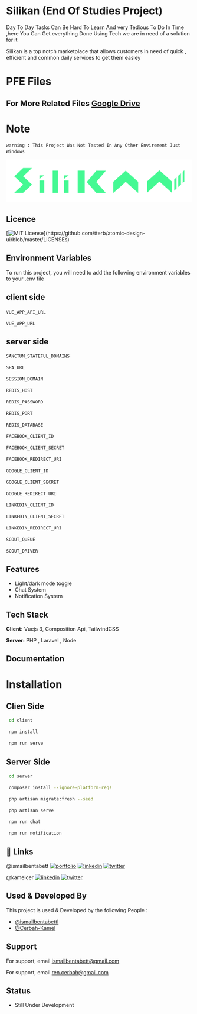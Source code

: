 
# Silikan (End Of Studies Project)

Day To Day Tasks Can Be Hard To Learn And very Tedious To Do In Time ,here
You Can Get everything Done Using Tech we are in need of a solution for it

Silikan is a top notch marketplace that allows customers in need of quick , efficient 
 and common daily services to get them easley


# PFE Files

## For More Related Files [Google Drive](https://drive.google.com/drive/folders/1q-326fT_3PdzJ4iFsBfSNGYcsTt7n76Z?usp=sharing)
# Note

`warning : This Project Was Not Tested In Any Other Envirement Just Windows`



![Logo](./client/src/assets//Logos/full-green.svg)








## Licence



[![MIT License](https://img.shields.io/apm/l/atomic-design-ui.svg?)](https://github.com/tterb/atomic-design-ui/blob/master/LICENSEs)

## Environment Variables

To run this project, you will need to add the following environment variables to your .env file
## client side

`VUE_APP_API_URL`

`VUE_APP_URL`


## server side

`SANCTUM_STATEFUL_DOMAINS`

`SPA_URL`

`SESSION_DOMAIN`

`REDIS_HOST`

`REDIS_PASSWORD`

`REDIS_PORT`

`REDIS_DATABASE`

`FACEBOOK_CLIENT_ID`

`FACEBOOK_CLIENT_SECRET`

`FACEBOOK_REDIRECT_URI`

`GOOGLE_CLIENT_ID`

`GOOGLE_CLIENT_SECRET`

`GOOGLE_REDIRECT_URI`

`LINKEDIN_CLIENT_ID`

`LINKEDIN_CLIENT_SECRET`

`LINKEDIN_REDIRECT_URI`

`SCOUT_QUEUE`

`SCOUT_DRIVER`




## Features

- Light/dark mode toggle
- Chat System
- Notification System



## Tech Stack

**Client:** Vuejs 3, Composition Api, TailwindCSS

**Server:** PHP , Laravel , Node


## Documentation




# Installation

## Clien Side

```bash
 cd client
  ```

  ```bash
   npm install

```
  ```bash
   npm run serve

```


## Server Side

```bash
 cd server
  ```
  ```bash
   composer install --ignore-platform-reqs
  ```
  ```bash
   php artisan migrate:fresh --seed
  ```
  ```bash
   php artisan serve
  ```
  ```bash
   npm run chat
  ```
  ```bash
   npm run notification
```



## 🔗 Links
@ismailbentabett
[![portfolio](https://img.shields.io/badge/my_portfolio-000?style=for-the-badge&logo=ko-fi&logoColor=white)](https://www.ismailbentabett.com)
[![linkedin](https://img.shields.io/badge/linkedin-0A66C2?style=for-the-badge&logo=linkedin&logoColor=white)](https://www.linkedin.com/in/ismailbentabett/)
[![twitter](https://img.shields.io/badge/twitter-1DA1F2?style=for-the-badge&logo=twitter&logoColor=white)](https://twitter.com/ismailbentabett)

@kamelcer
[![linkedin](https://img.shields.io/badge/linkedin-0A66C2?style=for-the-badge&logo=linkedin&logoColor=white)](https://www.linkedin.com/in/kamel-cerbah-7ab4b31b1/)
[![twitter](https://img.shields.io/badge/twitter-1DA1F2?style=for-the-badge&logo=twitter&logoColor=white)](https://twitter.com/kamelcerbah)
## Used & Developed By

This project is used & Developed by the following People :

- [@ismailbentabettl](https://github.com/ismailbentabettl)
- [@Cerbah-Kamel](https://github.com/Cerbah-Kamel)


## Support

For support, email ismailbentabett@gmail.com

For support, email ren.cerbah@gmail.com



## Status

- Still Under Development



